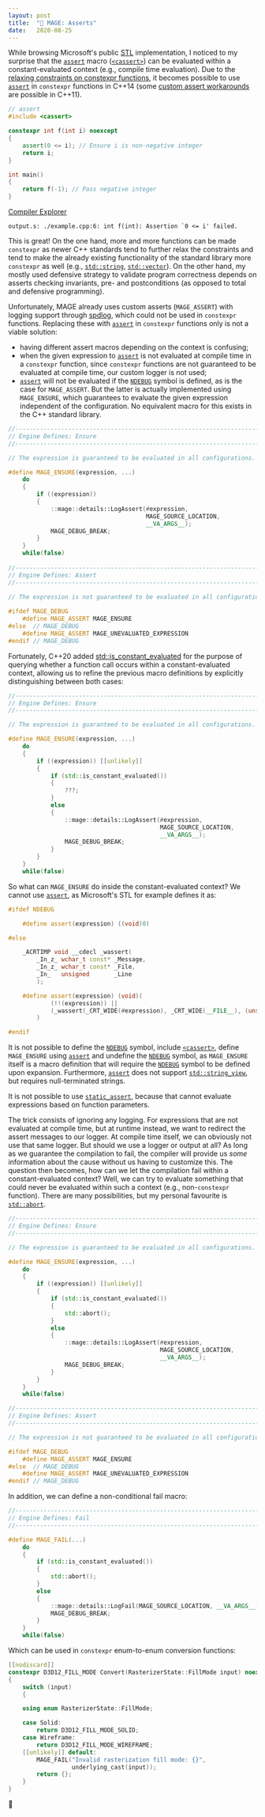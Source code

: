 ```yaml
---
layout: post
title:  "🧙 MAGE: Asserts"
date:   2020-08-25
---
```


While browsing Microsoft's public [STL](https://github.com/microsoft/STL) implementation, I noticed to my surprise that the [`assert`](https://en.cppreference.com/w/cpp/error/assert) macro ([`<cassert>`](https://en.cppreference.com/w/cpp/header/cassert)) can be evaluated within a constant-evaluated context (e.g., compile time evaluation). Due to the [relaxing constraints on constexpr functions](http://www.open-std.org/jtc1/sc22/wg21/docs/papers/2013/n3652.html), it becomes possible to use [`assert`](https://en.cppreference.com/w/cpp/error/assert) in `constexpr` functions in C++14 (some [custom assert workarounds](http://ericniebler.com/2014/09/27/assert-and-constexpr-in-cxx11/) are possible in C++11). 

```c++
// assert
#include <cassert>

constexpr int f(int i) noexcept
{
    assert(0 <= i); // Ensure i is non-negative integer
    return i;
}

int main()
{
    return f(-1); // Pass negative integer
}
```
[Compiler Explorer](https://godbolt.org/z/vTccnx)

```
output.s: ./example.cpp:6: int f(int): Assertion `0 <= i' failed.
```

This is great! On the one hand, more and more functions can be made `constexpr` as newer C++ standards tend to further relax the constraints and tend to make the already existing functionality of the standard library more `constexpr` as well (e.g., [`std::string`](https://en.cppreference.com/w/cpp/string/basic_string), [`std::vector`](https://en.cppreference.com/w/cpp/container/vector)). On the other hand, my mostly used defensive strategy to validate program correctness depends on asserts checking invariants, pre- and postconditions (as opposed to total and defensive programming).

Unfortunately, MAGE already uses custom asserts (`MAGE_ASSERT`) with logging support through [spdlog](https://github.com/gabime/spdlog), which could not be used in `constexpr` functions. Replacing these with [`assert`](https://en.cppreference.com/w/cpp/error/assert) in `constexpr` functions only is not a viable solution:
* having different assert macros depending on the context is confusing;
* when the given expression to [`assert`](https://en.cppreference.com/w/cpp/error/assert) is not evaluated at compile time in a `constexpr` function, since `constexpr` functions are not guaranteed to be evaluated at compile time, our custom logger is not used;
* [`assert`](https://en.cppreference.com/w/cpp/error/assert) will not be evaluated if the [`NDEBUG`](https://en.cppreference.com/w/c/error/assert) symbol is defined, as is the case for `MAGE_ASSERT`. But the latter is actually implemented using `MAGE_ENSURE`, which guarantees to evaluate the given expression independent of the configuration. No equivalent macro for this exists in the C++ standard library.

```c++
//-----------------------------------------------------------------------------
// Engine Defines: Ensure
//-----------------------------------------------------------------------------

// The expression is guaranteed to be evaluated in all configurations.

#define MAGE_ENSURE(expression, ...)                                          \
	do                                                                        \
	{                                                                         \
		if ((expression))                                                     \
		{                                                                     \
			::mage::details::LogAssert(#expression,                           \
									   MAGE_SOURCE_LOCATION,                  \
									   __VA_ARGS__);                          \
			MAGE_DEBUG_BREAK;                                                 \
		}                                                                     \
	}                                                                         \
	while(false)
	
//-----------------------------------------------------------------------------
// Engine Defines: Assert
//-----------------------------------------------------------------------------

// The expression is not guaranteed to be evaluated in all configurations.
	
#ifdef MAGE_DEBUG
	#define MAGE_ASSERT MAGE_ENSURE
#else  // MAGE_DEBUG
	#define MAGE_ASSERT MAGE_UNEVALUATED_EXPRESSION
#endif // MAGE_DEBUG
```

Fortunately, C++20 added [std::is_constant_evaluated](https://en.cppreference.com/w/cpp/types/is_constant_evaluated) for the purpose of querying whether a function call occurs within a constant-evaluated context, allowing us to refine the previous macro definitions by explicitly distinguishing between both cases: 

```c++
//-----------------------------------------------------------------------------
// Engine Defines: Ensure
//-----------------------------------------------------------------------------

// The expression is guaranteed to be evaluated in all configurations.

#define MAGE_ENSURE(expression, ...)                                          \
	do                                                                        \
	{                                                                         \
		if ((expression)) [[unlikely]]                                        \
		{                                                                     \
			if (std::is_constant_evaluated())                                 \
			{                                                                 \
				???;                                                          \
			}                                                                 \
			else                                                              \
			{                                                                 \
				::mage::details::LogAssert(#expression,                       \
										   MAGE_SOURCE_LOCATION,              \
										   __VA_ARGS__);                      \
				MAGE_DEBUG_BREAK;                                             \
			}                                                                 \
		}                                                                     \
	}                                                                         \
	while(false)
```

So what can `MAGE_ENSURE` do inside the constant-evaluated context? We cannot use [`assert`](https://en.cppreference.com/w/cpp/error/assert), as Microsoft's STL for example defines it as:

```c++
#ifdef NDEBUG

    #define assert(expression) ((void)0)

#else

    _ACRTIMP void __cdecl _wassert(
        _In_z_ wchar_t const* _Message,
        _In_z_ wchar_t const* _File,
        _In_   unsigned       _Line
        );

    #define assert(expression) (void)(                                                       \
            (!!(expression)) ||                                                              \
            (_wassert(_CRT_WIDE(#expression), _CRT_WIDE(__FILE__), (unsigned)(__LINE__)), 0) \
        )

#endif
```

It is not possible to define the [`NDEBUG`](https://en.cppreference.com/w/c/error/assert) symbol, include [`<cassert>`](https://en.cppreference.com/w/cpp/header/cassert), define `MAGE_ENSURE` using [`assert`](https://en.cppreference.com/w/cpp/error/assert) and undefine the [`NDEBUG`](https://en.cppreference.com/w/c/error/assert) symbol, as `MAGE_ENSURE` itself is a macro definition that will require the [`NDEBUG`](https://en.cppreference.com/w/c/error/assert) symbol to be defined upon expansion. Furthermore, [`assert`](https://en.cppreference.com/w/cpp/error/assert) does not support [`std::string_view`](https://en.cppreference.com/w/cpp/string/basic_string_view), but requires null-terminated strings.

It is not possible to use [`static_assert`](https://en.cppreference.com/w/cpp/language/static_assert), because that cannot evaluate expressions based on function parameters.

The trick consists of ignoring any logging. For expressions that are not evaluated at compile time, but at runtime instead, we want to redirect the assert messages to our logger. At compile time itself, we can obviously not use that same logger. But should we use a logger or output at all? As long as we guarantee the compilation to fail, the compiler will provide us *some* information about the cause without us having to customize this. The question then becomes, how can we let the compilation fail within a constant-evaluated context? Well, we can try to evaluate something that could never be evaluated within such a context (e.g., non-`constexpr` function). There are many possibilities, but my personal favourite is [`std::abort`](https://en.cppreference.com/w/cpp/utility/program/abort).

```c++
//-----------------------------------------------------------------------------
// Engine Defines: Ensure
//-----------------------------------------------------------------------------

// The expression is guaranteed to be evaluated in all configurations.

#define MAGE_ENSURE(expression, ...)                                          \
	do                                                                        \
	{                                                                         \
		if ((expression)) [[unlikely]]                                        \
		{                                                                     \
			if (std::is_constant_evaluated())                                 \
			{                                                                 \
				std::abort();                                                 \
			}                                                                 \
			else                                                              \
			{                                                                 \
				::mage::details::LogAssert(#expression,                       \
										   MAGE_SOURCE_LOCATION,              \
										   __VA_ARGS__);                      \
				MAGE_DEBUG_BREAK;                                             \
			}                                                                 \
		}                                                                     \
	}                                                                         \
	while(false)

//-----------------------------------------------------------------------------
// Engine Defines: Assert
//-----------------------------------------------------------------------------

// The expression is not guaranteed to be evaluated in all configurations.

#ifdef MAGE_DEBUG
	#define MAGE_ASSERT MAGE_ENSURE
#else  // MAGE_DEBUG
	#define MAGE_ASSERT MAGE_UNEVALUATED_EXPRESSION
#endif // MAGE_DEBUG
```

In addition, we can define a non-conditional fail macro:

```c++
//-----------------------------------------------------------------------------
// Engine Defines: Fail
//-----------------------------------------------------------------------------

#define MAGE_FAIL(...)                                                        \
	do                                                                        \
	{                                                                         \
		if (std::is_constant_evaluated())                                     \
		{                                                                     \
			std::abort();                                                     \
		}                                                                     \
		else                                                                  \
		{                                                                     \
			::mage::details::LogFail(MAGE_SOURCE_LOCATION, __VA_ARGS__);      \
			MAGE_DEBUG_BREAK;                                                       \
		}                                                                     \
	}                                                                         \
	while(false)
```

Which can be used in `constexpr` enum-to-enum conversion functions:

```c++
[[nodiscard]]
constexpr D3D12_FILL_MODE Convert(RasterizerState::FillMode input) noexcept
{
	switch (input)
	{

	using enum RasterizerState::FillMode;

	case Solid:
		return D3D12_FILL_MODE_SOLID;
	case Wireframe:
		return D3D12_FILL_MODE_WIREFRAME;
	[[unlikely]] default:
		MAGE_FAIL("Invalid rasterization fill mode: {}",
				  underlying_cast(input));
		return {};
	}
}
```

🧙
